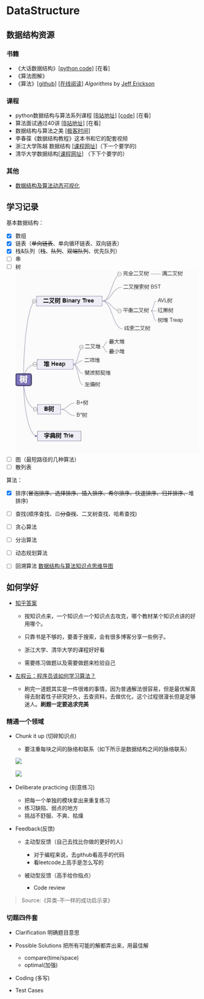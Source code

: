 ### 

# DataStructure

## 数据结构资源

### 书籍

* 《大话数据结构》[[python code]](https://github.com/hugooood/DataStruct)  [在看]
* 《算法图解》
* 《算法》[[github]](<https://github.com/jeffgerickson/algorithms>) [[在线阅读]](http://jeffe.cs.illinois.edu/teaching/algorithms/#book)  *Algorithms* by [Jeff Erickson](http://jeffe.cs.illinois.edu/)

### 课程

- python数据结构与算法系列课程  [[B站地址]](https://www.bilibili.com/video/av17888581?p=3) [[code]](https://github.com/JackKuo666/Data_Structure_with_Python) [在看]
- 算法面试通过40讲  [[B站地址]](https://www.bilibili.com/medialist/play/ml418565700/av41612881) [在看]
- 数据结构与算法之美 [[极客时间]](https://time.geekbang.org/column/intro/126)
- 李春葆《数据结构教程》这本书和它的配套视频
- 浙江大学陈越 数据结构 [[课程网址]](https://mooc.study.163.com/course/1000033001?_trace_c_p_k2_=dd120415895b434daca01d97ed9e3407#/info)（下一个要学的)
- 清华大学数据结构[[课程网址]](http://www.xuetangx.com/courses/course-v1:TsinghuaX+30240184X+sp/about) （下下个要学的）

### 其他

- [数据结构及算法动态可视化](https://visualgo.net/zh)


## 学习记录

基本数据结构：

- [x] 数组
- [x] 链表（~~单向链表~~、单向循环链表、双向链表）
- [x] 栈&队列（~~栈~~、~~队列~~、~~双端队列~~、优先队列）
- [ ] 串 
- [ ] 树 
![](https://raw.githubusercontent.com/kokozeng/blog/master/image/20190507170213.png)
- [ ] 图（最短路径的几种算法）
- [ ] 散列表

算法：

- [x] 排序(~~冒泡排序、选择排序、插入排序、希尔排序、快速排序、归并排序、~~堆排序) 
- [ ] 查找(顺序查找、~~二分查找~~、二叉树查找、哈希查找)
- [ ] 贪心算法
- [ ] 分治算法
- [ ] 动态规划算法
- [ ] 回溯算法
[数据结构与算法知识点思维导图](https://img-blog.csdn.net/20180529234234463?watermark/2/text/aHR0cHM6Ly9ibG9nLmNzZG4ubmV0L3UwMTM3MTg3MzA=/font/5a6L5L2T/fontsize/400/fill/I0JBQkFCMA==/dissolve/70)


## 如何学好

- [知乎答案](http://www.xuetangx.com/courses/course-v1:TsinghuaX+30240184X+sp/about)

  - 按知识点来，一个知识点一个知识点去攻克，哪个教材某个知识点讲的好用哪个。

  - 只靠书是不够的，要善于搜索，会有很多博客分享一些例子。

  - 浙江大学、清华大学的课程好好看

  - 需要练习做题以及需要做题来检验自己
- [左程云：程序员该如何学习算法？](https://www.nowcoder.com/discuss/61529)
  - 刷完一道题其实是一件很难的事情，因为普通解法很容易，但是最优解真得去耐着性子研究好久，去查资料，去做优化，这个过程很漫长但是足够迷人。**刷题一定要追求完美**

###  精通一个领域

- Chunk it up (切碎知识点)

  - 要注重每块之间的脉络和联系（如下所示是数据结构之间的脉络联系）

  ![](https://ws2.sinaimg.cn/large/006tNc79ly1g1xddwravfj31ng0t6dim.jpg)

  ![](https://ws3.sinaimg.cn/large/006tNc79ly1g1xdgpsnblj31cs0u0tcm.jpg)

  

- Deliberate practicing (刻意练习)

  - 把每一个单独的模块拿出来重复练习
  - 练习缺陷、弱点的地方
  - 挑战不舒服、不爽、枯燥

- Feedback(反馈)

  - 主动型反馈（自己去找比你做的更好的人）

    - 对于编程来说，去github看高手的代码
    - 看leetcode上高手是怎么写的

  - 被动型反馈（高手给你指点）

    - Code review
    
> Source:《异类-不一样的成功启示录》

### 切题四件套

- Clarification 明确题目意思
- Possible Solutions 把所有可能的解都弄出来，用最佳解
  - compare(time/space)
  - optimal(加强)

- Coding (多写)
- Test Cases
  

